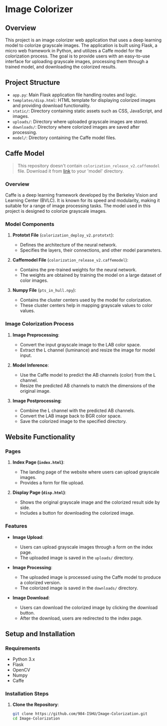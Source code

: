 # Image Colorizer

## Overview

This project is an image colorizer web application that uses a deep learning model to colorize grayscale images. The application is built using Flask, a micro web framework in Python, and utilizes a Caffe model for the colorization process. The goal is to provide users with an easy-to-use interface for uploading grayscale images, processing them through a trained model, and downloading the colorized results.

## Project Structure

- `app.py`: Main Flask application file handling routes and logic.
- `templates/disp.html`: HTML template for displaying colorized images and providing download functionality.
- `static/`: Directory containing static assets such as CSS, JavaScript, and images.
- `uploads/`: Directory where uploaded grayscale images are stored.
- `downloads/`: Directory where colorized images are saved after processing.
- `model/`: Directory containing the Caffe model files.

## Caffe Model

> This repository doesn't contain `colorization_release_v2.caffemodel` file. Download it from [link](https://github.com/richzhang/colorization/blob/caffe/colorization/models/colorization_deploy_v2.prototxt) to your 'model' directory.

### Overview

Caffe is a deep learning framework developed by the Berkeley Vision and Learning Center (BVLC). It is known for its speed and modularity, making it suitable for a range of image processing tasks. The model used in this project is designed to colorize grayscale images.

### Model Components

1. **Prototxt File** (`colorization_deploy_v2.prototxt`):
   - Defines the architecture of the neural network.
   - Specifies the layers, their connections, and other model parameters.

2. **Caffemodel File** (`colorization_release_v2.caffemodel`):
   - Contains the pre-trained weights for the neural network.
   - The weights are obtained by training the model on a large dataset of color images.

4. **Numpy File** (`pts_in_hull.npy`):
   - Contains the cluster centers used by the model for colorization.
   - These cluster centers help in mapping grayscale values to color values.

### Image Colorization Process

1. **Image Preprocessing**:
   - Convert the input grayscale image to the LAB color space.
   - Extract the L channel (luminance) and resize the image for model input.

2. **Model Inference**:
   - Use the Caffe model to predict the AB channels (color) from the L channel.
   - Resize the predicted AB channels to match the dimensions of the original image.

3. **Image Postprocessing**:
   - Combine the L channel with the predicted AB channels.
   - Convert the LAB image back to BGR color space.
   - Save the colorized image to the specified directory.

## Website Functionality

### Pages

1. **Index Page (`index.html`)**:
   - The landing page of the website where users can upload grayscale images.
   - Provides a form for file upload.

2. **Display Page (`disp.html`)**:
   - Shows the original grayscale image and the colorized result side by side.
   - Includes a button for downloading the colorized image.

### Features

- **Image Upload**:
  - Users can upload grayscale images through a form on the index page.
  - The uploaded image is saved in the `uploads/` directory.

- **Image Processing**:
  - The uploaded image is processed using the Caffe model to produce a colorized version.
  - The colorized image is saved in the `downloads/` directory.

- **Image Download**:
  - Users can download the colorized image by clicking the download button.
  - After the download, users are redirected to the index page.

## Setup and Installation

### Requirements

- Python 3.x
- Flask
- OpenCV
- Numpy
- Caffe

### Installation Steps

1. **Clone the Repository**:
   ```bash
   git clone https://github.com/984-ISHU/Image-Colorization.git
   cd Image-Colorization
